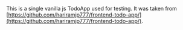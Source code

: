 This is a single vanilla js TodoApp used for testing. It was taken from [https://github.com/hariramjp777/frontend-todo-app/](https://github.com/hariramjp777/frontend-todo-app/).
